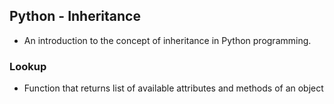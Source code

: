 ## Python - Inheritance
* An introduction to the concept of inheritance in Python programming.
### Lookup
* Function that returns list of available attributes and methods of an object
